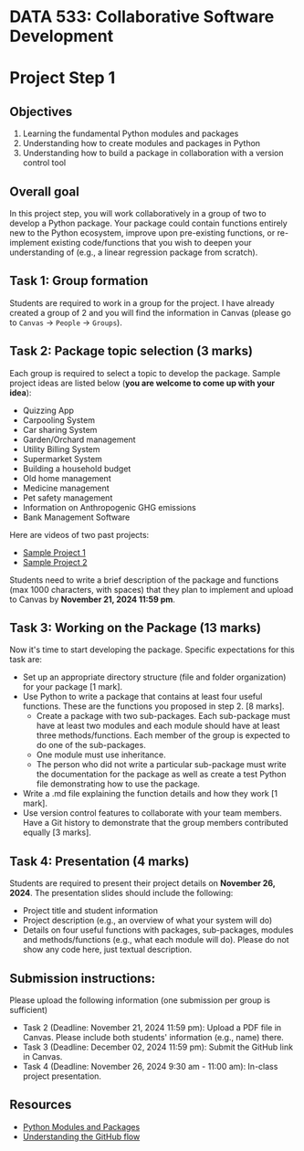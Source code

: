 # DATA 533: Collaborative Software Development

# Project Step 1

## Objectives
1. Learning the fundamental Python modules and packages
2. Understanding how to create modules and packages in Python
3. Understanding how to build a package in collaboration with a version control tool 

## Overall goal
In this project step, you will work collaboratively in a group of two to develop a Python package. Your package could contain functions entirely new to the Python ecosystem, improve upon pre-existing functions, or re-implement existing code/functions that you wish to deepen your understanding of (e.g., a linear regression package from scratch).

## Task 1: Group formation
Students are required to work in a group for the project. I have already created a group of 2 and you will find the information in Canvas (please go to `Canvas` -> `People` -> `Groups`). 

## Task 2: Package topic selection (3 marks)
Each group is required to select a topic to develop the package. Sample project ideas are listed below (**you are welcome to come up with your idea**):

- Quizzing App
- Carpooling System 
- Car sharing System 
- Garden/Orchard management 
- Utility Billing System
- Supermarket System
- Building a household budget
- Old home management
- Medicine management
- Pet safety management
- Information on Anthropogenic GHG emissions
- Bank Management Software

Here are videos of two past projects:
- [Sample Project 1](https://youtu.be/tifnmoIChfkLinks) 
- [Sample Project 2](https://youtu.be/JDaoe_6a7Yo)

Students need to write a brief description of the package and functions (max 1000 characters, with spaces) that they plan to implement and upload to Canvas by **November 21, 2024 11:59 pm**.

## Task 3: Working on the Package (13 marks)
Now it's time to start developing the package. Specific expectations for this task are:
- Set up an appropriate directory structure (file and folder organization) for your package [1 mark].
- Use Python to write a package that contains at least four useful functions. These are the functions you proposed in step 2. [8 marks].
    - Create a package with two sub-packages. Each sub-package must have at least two modules and each module should have at least three methods/functions. Each member of the group is expected to do one of the sub-packages. 
    - One module must use inheritance.
    - The person who did not write a particular sub-package must write the documentation for the package as well as create a test Python file demonstrating how to use the package.
- Write a .md file explaining the function details and how they work [1 mark].
- Use version control features to collaborate with your team members. Have a Git history to demonstrate that the group members contributed equally [3 marks]. 

## Task 4: Presentation (4 marks)
Students are required to present their project details on **November 26, 2024**. The presentation slides should include the following:
- Project title and student information
- Project description (e.g., an overview of what your system will do)
- Details on four useful functions with packages, sub-packages, modules and methods/functions (e.g., what each module will do). Please do not show any code here, just textual description.

## Submission instructions: 
Please upload the following information (one submission per group is sufficient)
- Task 2 (Deadline: November 21, 2024 11:59 pm): Upload a PDF file in Canvas. Please include both students' information (e.g., name) there. 
- Task 3 (Deadline: December 02, 2024 11:59 pm): Submit the GitHub link in Canvas. 
- Task 4 (Deadline: November 26, 2024 9:30 am - 11:00 am): In-class project presentation. 

## Resources
- [Python Modules and Packages](https://docs.python.org/3/tutorial/modules.html)
- [Understanding the GitHub flow](https://guides.github.com/introduction/flow/)
